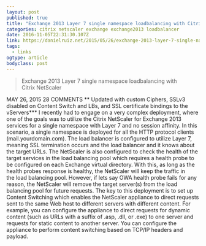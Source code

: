 ```yaml
---
layout: post 
published: true 
title: "Exchange 2013 Layer 7 single namespace loadbalancing with Citrix NetScaler | Daniel Ruiz - Blog" 
categories: citrix netscaler exchange exchange2013 loadbalancer
date: 2016-11-05T22:31:30.107Z 
link: https://danielruiz.net/2015/05/26/exchange-2013-layer-7-single-namespace-loadbalancing-with-citrix-netscaler/ 
tags:
  - links
ogtype: article 
bodyclass: post 
---
```


> Exchange 2013 Layer 7 single namespace loadbalancing with Citrix NetScaler

MAY 26, 2015 28 COMMENTS
** Updated with custom Ciphers, SSLv3 disabled on Content Switch and LBs, and SSL certificate bindings to the vServers***
I recently had to engage on a very complex deployment, where one of the goals was to utilize the Citrix NetScaler for Exchange 2013 services for a single namespace with Layer 7 and no session affinity.
In this scenario, a single namespace is deployed for all the HTTP protocol clients (mail.yourdomain.com). The load balancer is configured to utilize Layer 7, meaning SSL termination occurs and the load balancer and it knows about the target URLs. The NetScaler is also configured to check the health of the target services in the load balancing pool which requires a health probe to be configured on each Exchange virtual directory.
With this, as long as the health probes response is healthy, the NetScaler will keep the traffic in the load balancing pool. However, if lets say OWA health probe fails for any reason, the NetScaler will remove the target server(s) from the load balancing pool for future requests.
The key to this deployment is to set up Content Switching which enables the NetScaler appliance to direct requests sent to the same Web host to different servers with different content. For example, you can configure the appliance to direct requests for dynamic content (such as URLs with a suffix of .asp, .dll, or .exe) to one server and requests for static content to another server. You can configure the appliance to perform content switching based on TCP/IP headers and payload.
